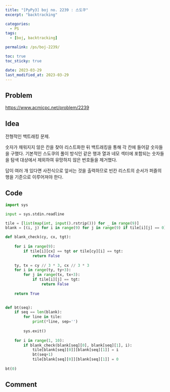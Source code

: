```yaml
---
title: "[PyPy3] boj no. 2239 : 스도쿠"
excerpt: "backtracking"

categories:
  - PS
tags:
  - [boj, backtracking]

permalink: /ps/boj-2239/

toc: true
toc_sticky: true

date: 2023-03-29
last_modified_at: 2023-03-29
---
```


## Problem

<https://www.acmicpc.net/problem/2239>

## Idea

전형적인 백트래킹 문제.

숫자가 채워지지 않은 칸을 찾아 리스트화한 뒤 백트래킹을 통해 각 칸에 들어갈 숫자들을 구했다. 기본적인 스도쿠의 풀이 방식인 같은 행과 열과 네모 섹터에 포함되는 숫자들을 탐색 대상에서 제외하여 유망하지 않은 번호들을 제거했다.

답이 여러 개 있다면 사전식으로 앞서는 것을 출력하므로 빈칸 리스트의 순서가 퍼즐의 행을 기준으로 이루어져야 한다.

## Code

```py
import sys

input = sys.stdin.readline

tile = [list(map(int, input().rstrip())) for _ in range(9)]
blank = [(i, j) for i in range(9) for j in range(9) if tile[i][j] == 0]

def blank_check(cy, cx, tgt):
    
    for i in range(9):
        if tile[i][cx] == tgt or tile[cy][i] == tgt:
            return False
        
    ty, tx = cy // 3 * 3, cx // 3 * 3    
    for i in range(ty, ty+3):
        for j in range(tx, tx+3):
            if tile[i][j] == tgt:
                return False
            
    return True
         

def bt(seq):
    if seq == len(blank):
        for line in tile:
            print(*line, sep='')
        
        sys.exit()
    
    for i in range(1, 10):
        if blank_check(blank[seq][0], blank[seq][1], i):
            tile[blank[seq][0]][blank[seq][1]] = i
            bt(seq+1)
            tile[blank[seq][0]][blank[seq][1]] = 0
       
bt(0)
```

## Comment

